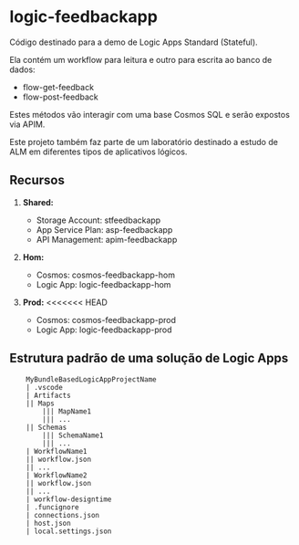 # logic-feedbackapp

Código destinado para a demo de Logic Apps Standard (Stateful).

Ela contém um workflow para leitura e outro para escrita ao banco de dados:

- flow-get-feedback
- flow-post-feedback

Estes métodos vão interagir com uma base Cosmos SQL e serão expostos via APIM.

Este projeto também faz parte de um laboratório destinado a estudo de ALM em diferentes tipos de aplicativos lógicos.

## Recursos
1. **Shared:**
    - Storage Account: stfeedbackapp
    - App Service Plan: asp-feedbackapp
    - API Management: apim-feedbackapp

2. **Hom:**
    - Cosmos: cosmos-feedbackapp-hom
    - Logic App: logic-feedbackapp-hom  

3. **Prod:**
<<<<<<< HEAD
    - Cosmos: cosmos-feedbackapp-prod
    - Logic App: logic-feedbackapp-prod

## Estrutura padrão de uma solução de Logic Apps

```textile
    MyBundleBasedLogicAppProjectName
    | .vscode
    | Artifacts
    || Maps 
        ||| MapName1
        ||| ...
    || Schemas
        ||| SchemaName1
        ||| ...
    | WorkflowName1
    || workflow.json
    || ...
    | WorkflowName2
    || workflow.json
    || ...
    | workflow-designtime
    | .funcignore
    | connections.json
    | host.json
    | local.settings.json
```
